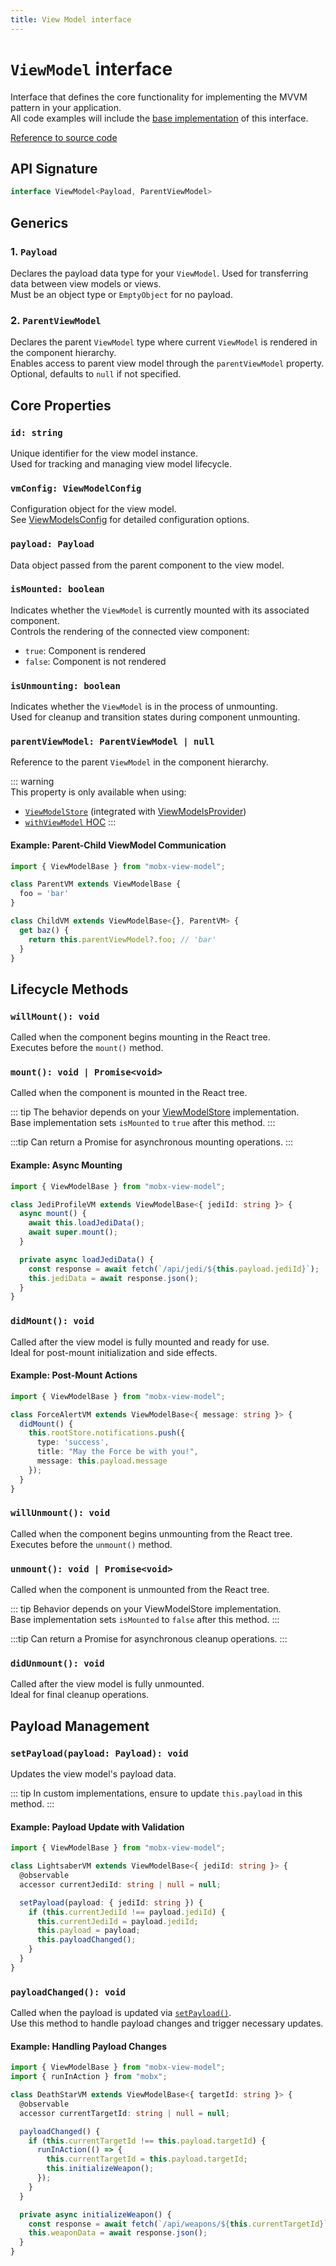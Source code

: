 ```yaml
---
title: View Model interface
---
```


# `ViewModel` interface  

Interface that defines the core functionality for implementing the MVVM pattern in your application.  
All code examples will include the [base implementation](/api/view-models/base-implementation) of this interface.  

[Reference to source code](/src/view-model/view-model.ts)  

## API Signature  
```ts
interface ViewModel<Payload, ParentViewModel>
```

## Generics  

### 1. `Payload`  
Declares the payload data type for your `ViewModel`.
Used for transferring data between view models or views.  
Must be an object type or `EmptyObject` for no payload.

### 2. `ParentViewModel`   
Declares the parent `ViewModel` type where current `ViewModel` is rendered in the component hierarchy.  
Enables access to parent view model through the `parentViewModel` property.  
Optional, defaults to `null` if not specified.

## Core Properties  

### `id: string`  
Unique identifier for the view model instance.  
Used for tracking and managing view model lifecycle.

### `vmConfig: ViewModelConfig`  
Configuration object for the view model.  
See [ViewModelsConfig](/api/view-models/view-models-config) for detailed configuration options.

### `payload: Payload`  
Data object passed from the parent component to the view model.  

### `isMounted: boolean`  
Indicates whether the `ViewModel` is currently mounted with its associated component.  
Controls the rendering of the connected view component:
- `true`: Component is rendered
- `false`: Component is not rendered

### `isUnmounting: boolean`  
Indicates whether the `ViewModel` is in the process of unmounting.  
Used for cleanup and transition states during component unmounting.

### `parentViewModel: ParentViewModel | null`   
Reference to the parent `ViewModel` in the component hierarchy.  

::: warning   
This property is only available when using:
- [`ViewModelStore`](/api/view-model-store/interface) (integrated with [ViewModelsProvider](/react/api/view-models-provider))
- [`withViewModel` HOC](/react/api/with-view-model)
:::

#### Example: Parent-Child ViewModel Communication   
```ts
import { ViewModelBase } from "mobx-view-model";

class ParentVM extends ViewModelBase {
  foo = 'bar'
}

class ChildVM extends ViewModelBase<{}, ParentVM> {
  get baz() {
    return this.parentViewModel?.foo; // 'bar'
  }
}
```

## Lifecycle Methods

### `willMount(): void`  
Called when the component begins mounting in the React tree.  
Executes before the `mount()` method.

### `mount(): void | Promise<void>`  
Called when the component is mounted in the React tree.  

::: tip 
The behavior depends on your [ViewModelStore](/api/view-model-store/interface) implementation.  
Base implementation sets `isMounted` to `true` after this method.
:::

:::tip
Can return a Promise for asynchronous mounting operations.
:::

#### Example: Async Mounting
```ts
import { ViewModelBase } from "mobx-view-model";

class JediProfileVM extends ViewModelBase<{ jediId: string }> {
  async mount() {
    await this.loadJediData();
    await super.mount();
  }

  private async loadJediData() {
    const response = await fetch(`/api/jedi/${this.payload.jediId}`);
    this.jediData = await response.json();
  }
}
```

### `didMount(): void`  
Called after the view model is fully mounted and ready for use.  
Ideal for post-mount initialization and side effects.

#### Example: Post-Mount Actions
```ts
import { ViewModelBase } from "mobx-view-model";

class ForceAlertVM extends ViewModelBase<{ message: string }> {
  didMount() {
    this.rootStore.notifications.push({
      type: 'success',
      title: "May the Force be with you!",
      message: this.payload.message
    });
  }
}
```

### `willUnmount(): void`  
Called when the component begins unmounting from the React tree.  
Executes before the `unmount()` method.

### `unmount(): void | Promise<void>`  
Called when the component is unmounted from the React tree.  

::: tip 
Behavior depends on your ViewModelStore implementation.  
Base implementation sets `isMounted` to `false` after this method.
:::

:::tip
Can return a Promise for asynchronous cleanup operations.
:::

### `didUnmount(): void`  
Called after the view model is fully unmounted.  
Ideal for final cleanup operations.

## Payload Management

### `setPayload(payload: Payload): void`  
Updates the view model's payload data.  

::: tip
In custom implementations, ensure to update `this.payload` in this method.
:::

#### Example: Payload Update with Validation
```ts
import { ViewModelBase } from "mobx-view-model";

class LightsaberVM extends ViewModelBase<{ jediId: string }> {
  @observable
  accessor currentJediId: string | null = null;

  setPayload(payload: { jediId: string }) {
    if (this.currentJediId !== payload.jediId) {
      this.currentJediId = payload.jediId;
      this.payload = payload;
      this.payloadChanged();
    }
  }
}
```

### `payloadChanged(): void`  
Called when the payload is updated via [`setPayload()`](/api/view-models/interface#setpayload-payload-payload-void).  
Use this method to handle payload changes and trigger necessary updates.

#### Example: Handling Payload Changes
```ts
import { ViewModelBase } from "mobx-view-model";
import { runInAction } from "mobx";

class DeathStarVM extends ViewModelBase<{ targetId: string }> {
  @observable
  accessor currentTargetId: string | null = null;

  payloadChanged() {
    if (this.currentTargetId !== this.payload.targetId) {
      runInAction(() => {
        this.currentTargetId = this.payload.targetId;
        this.initializeWeapon();
      });
    }
  }

  private async initializeWeapon() {
    const response = await fetch(`/api/weapons/${this.currentTargetId}`);
    this.weaponData = await response.json();
  }
}
```